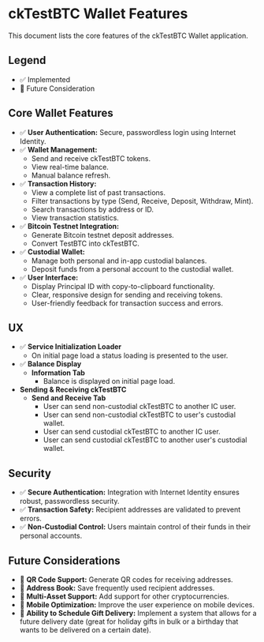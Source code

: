 # ckTestBTC Wallet Features

This document lists the core features of the ckTestBTC Wallet application.

## Legend

- ✅ Implemented
- 🤔 Future Consideration

## Core Wallet Features

- ✅ **User Authentication:** Secure, passwordless login using Internet
  Identity.
- ✅ **Wallet Management:**
  - Send and receive ckTestBTC tokens.
  - View real-time balance.
  - Manual balance refresh.
- ✅ **Transaction History:**
  - View a complete list of past transactions.
  - Filter transactions by type (Send, Receive, Deposit, Withdraw, Mint).
  - Search transactions by address or ID.
  - View transaction statistics.
- ✅ **Bitcoin Testnet Integration:**
  - Generate Bitcoin testnet deposit addresses.
  - Convert TestBTC into ckTestBTC.
- ✅ **Custodial Wallet:**
  - Manage both personal and in-app custodial balances.
  - Deposit funds from a personal account to the custodial wallet.
- ✅ **User Interface:**
  - Display Principal ID with copy-to-clipboard functionality.
  - Clear, responsive design for sending and receiving tokens.
  - User-friendly feedback for transaction success and errors.

## UX

- ✅ **Service Initialization Loader**
  - On initial page load a status loading is presented to the user.
- ✅ **Balance Display**
  - **Information Tab**
    - Balance is displayed on initial page load.
- **Sending & Receiving ckTestBTC**
  - **Send and Receive Tab**
    - User can send non-custodial ckTestBTC to another IC user.
    - User can send non-custodial ckTestBTC to user's custodial wallet.
    - User can send custodial ckTestBTC to another IC user.
    - User can send custodial ckTestBTC to another user's custodial wallet.

## Security

- ✅ **Secure Authentication:** Integration with Internet Identity ensures
  robust, passwordless security.
- ✅ **Transaction Safety:** Recipient addresses are validated to prevent
  errors.
- ✅ **Non-Custodial Control:** Users maintain control of their funds in their
  personal accounts.

## Future Considerations

- 🤔 **QR Code Support:** Generate QR codes for receiving addresses.
- 🤔 **Address Book:** Save frequently used recipient addresses.
- 🤔 **Multi-Asset Support:** Add support for other cryptocurrencies.
- 🤔 **Mobile Optimization:** Improve the user experience on mobile devices.
- 🤔 **Ability to Schedule Gift Delivery:** Implement a system that allows for a
  future delivery date (great for holiday gifts in bulk or a birthday that wants
  to be delivered on a certain date).
